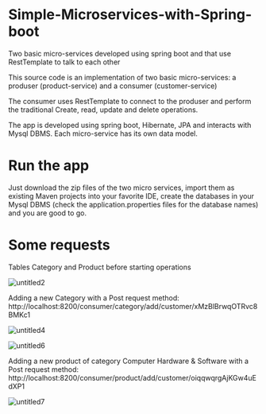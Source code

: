 # Simple-Microservices-with-Spring-boot

Two basic micro-services developed using spring boot and that use RestTemplate to talk to each other

This source code is an implementation of two basic micro-services: a produser (product-service) and a consumer (customer-service)

The consumer uses RestTemplate to connect to the produser and perform the traditional Create, read, update and delete operations.

The app is developed using spring boot, Hibernate, JPA and interacts with Mysql DBMS. Each micro-service has its own data model.

# Run the app

Just download the zip files of the two micro services, import them as existing Maven projects into your favorite IDE, create the databases in your Mysql DBMS (check the application.properties files for the database names) and you are good to go.

# Some requests

Tables Category and Product before starting operations

![untitled2](https://user-images.githubusercontent.com/1300982/50041836-2e191180-0096-11e9-87e4-38e35b2f5a4d.png)

Adding a new Category with a Post request method: http://localhost:8200/consumer/category/add/customer/xMzBlBrwqOTRvc8BMKc1

![untitled4](https://user-images.githubusercontent.com/1300982/50041932-69681000-0097-11e9-8b59-0a7626d245aa.png)

![untitled6](https://user-images.githubusercontent.com/1300982/50042012-a54fa500-0098-11e9-986c-4aefed462b59.png)

Adding a new product of category Computer Hardware & Software with a Post request method: http://localhost:8200/consumer/product/add/customer/oiqqwqrgAjKGw4uEdXP1

![untitled7](https://user-images.githubusercontent.com/1300982/50042145-00829700-009b-11e9-9faf-d167a59ef3ad.png)

